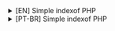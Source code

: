<details>
  <summary>[EN] Simple indexof PHP</summary>
##[EN] Simple indexof PHP
  The Simple indexof PHP project is a web application designed to simplify the viewing and navigation of content in online directories. With an intuitive interface and dynamic features, it provides an easy solution for exploring file and folder hierarchies directly in the browser.

  ### Key Features

  - Intuitive Navigation: Easily explore directories and visualize folder structures in a clear and organized manner.
  - Dynamic Links: Generate dynamic links for each item, providing quick and direct access.
  - Adaptive Title: The page title adjusts dynamically to reflect the name of the current folder.
  - Smart Redirection: Perform redirections when necessary to optimize the user experience.

  ### Installation

  To install, simply:

  - Download the repository.
  - Extract it to your Apache server.
  - Customize it according to your needs.
    - The code is in its most basic version so that you can adapt it to your specific requirements and customize the style as desired.
</details>

<details>
  <summary>[PT-BR] Simple indexof PHP</summary>
##[PT-BR] Simple indexof PHP
  O projeto Simple indexof PHP é uma aplicação web projetada para simplificar a visualização e navegação de conteúdos em diretórios online. Com uma interface intuitiva e recursos dinâmicos, ele oferece uma solução fácil para explorar hierarquias de arquivos e pastas diretamente no navegador.

  ### Recursos Destacados

  - Navegação Intuitiva: Explore facilmente os diretórios e visualize a estrutura de pastas de maneira clara e organizada.
  - Links Dinâmicos: Gere links dinâmicos para cada item, proporcionando acesso rápido e direto.
  - Título Adaptativo: O título da página se ajusta dinamicamente para refletir o nome da pasta atual.
  - Redirecionamento Inteligente: Realize redirecionamentos quando necessário para otimizar a experiência do usuário.

  ### Instalação

  Para instalar, basta:

  - Baixar o repositório.
  - Extrair para seu servidor Apache.
  - Personalizar de acordo com suas necessidades.
    - O código está em sua versão mais básica justamente para que você possa adaptá-lo às suas necessidades específicas e personalizar o estilo conforme desejado.
</details>
